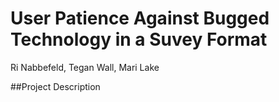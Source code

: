 # User Patience Against Bugged Technology in a Suvey Format
Ri Nabbefeld, Tegan Wall, Mari Lake 

##Project Description

